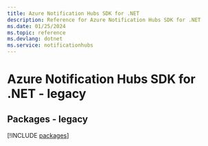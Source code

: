 ```yaml
---
title: Azure Notification Hubs SDK for .NET
description: Reference for Azure Notification Hubs SDK for .NET
ms.date: 01/25/2024
ms.topic: reference
ms.devlang: dotnet
ms.service: notificationhubs
---
```

# Azure Notification Hubs SDK for .NET - legacy
## Packages - legacy
[!INCLUDE [packages](notification-hubs-index.md)]